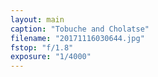 ```yaml
---
layout: main
caption: "Tobuche and Cholatse"
filename: "20171116030644.jpg"
fstop: "f/1.8"
exposure: "1/4000"
---
```


